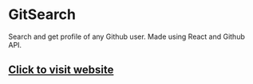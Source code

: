 # GitSearch 

Search and get profile of any Github user.
Made using React and Github API.

## [Click to visit website](https://gitprofsearch.netlify.app)
